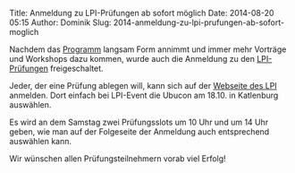 Title: Anmeldung zu LPI-Prüfungen ab sofort möglich
Date: 2014-08-20 05:15
Author: Dominik
Slug: 2014-anmeldung-zu-lpi-prufungen-ab-sofort-moglich

Nachdem das [Programm](/2014/programm) langsam Form annimmt und immer
mehr Vorträge und Workshops dazu kommen, wurde auch die Anmeldung zu den
[LPI-Prüfungen](/2014/programm-lpi) freigeschaltet.


Jeder, der eine Prüfung ablegen will, kann sich auf der [Webseite des
LPI](https://lpievent.lpice.eu/) anmelden. Dort einfach bei LPI-Event
die Ubucon am 18.10. in Katlenburg auswählen.


Es wird an dem Samstag zwei Prüfungsslots um 10 Uhr und um 14 Uhr geben,
wie man auf der Folgeseite der Anmeldung auch entsprechend auswählen
kann.


Wir wünschen allen Prüfungsteilnehmern vorab viel Erfolg!


